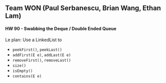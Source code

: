 ## Team WON (Paul Serbanescu, Brian Wang, Ethan Lam)
#### HW 90 - Swabbing the Deque / Double Ended Queue

Le plan:
Use a LinkedList to
- `peekFirst()`, `peekLast()`
- `addFirst(E e)`, `addLast(E e)`
- `removeFirst()`, `removeLast()`
- `size()`
- `isEmpty()`
- `contains(E e)`
